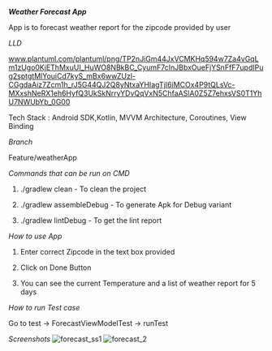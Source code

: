 *<b>Weather Forecast App</b>*

App is to forecast weather report for the zipcode provided by user

*LLD*

www.plantuml.com/plantuml/png/TP2nJiGm44JxVCMKHq594w7Za4vGqLm1zUgo0KjEThMxuUI_HuWO8NBkBC_CyumF7cInJBbxOueFjYSnFfF7updIPug2sptgtMlYouiCd7kyS_mBx6wwZUzl-CGgdaAiz7Zcm1h_rJ5G44QJ2Q8yNtxaYHIagTjI6iMCOx4P9tQLsVc-MXxshNeRX1eh6HyfQ3UkSkNrryYDvQqVxN5ChfaASlA0Z5Z7ehxsVS0T1YhU7NWUbYb_0G00

Tech Stack : Android SDK,Kotlin, MVVM Architecture, Coroutines, View Binding

*Branch*

Feature/weatherApp

*Commands that can be run on CMD*

1. ./gradlew clean - To clean the project

2. ./gradlew assembleDebug - To generate Apk for Debug variant

3. ./gradlew lintDebug - To get the lint report


*How to use App*

1. Enter correct Zipcode in the text box provided

2. Click on Done Button

3. You can see the current Temperature and a list of weather report for 5 days

*How to run Test case*

Go to test -> ForecastViewModelTest -> runTest

*Screenshots*
![forecast_ss1](https://github.com/singhalsonam/weatherApp/assets/65971690/ff6d14eb-da35-4afb-8343-0ce9eb7a528a)
![forecast_2](https://github.com/singhalsonam/weatherApp/assets/65971690/56dbbf2f-9782-4767-b1ba-c0cad3a9fafd)



   

   
